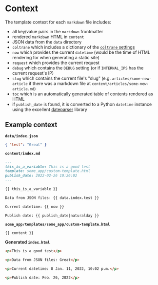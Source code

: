 # Context

The template context for each `markdown` file includes:

- all key/value pairs in the `markdown` frontmatter
- rendered `markdown` HTML in `content`
- JSON data from the `data` directory
- `coltrane` which includes a dictionary of the [`coltrane` settings](settings.md)
- `now` which provides the current `datetime` (would be the time of HTML rendering for when generating a static site)
- `request` which provides the current request
- `debug` which contains the `DEBUG` setting (or if `INTERNAL_IPS` has the current request's IP)
- `slug` which contains the current file's "slug" (e.g. `articles/some-new-article` if there was a markdown file at `content/articles/some-new-article.md`)
- `toc` which is an automatically generated table of contents rendered as HTML
- if `publish_date` is found, it is converted to a Python `datetime` instance using the excellent [dateparser](https://dateparser.readthedocs.io/en/latest/) library

## Example context

**`data/index.json`**

```json
{ "test": "Great" }
```

**`content/index.md`**

```markdown
---
this_is_a_variable: This is a good test
template: some_app/custom-template.html
publish_date: 2022-02-26 10:26:02
---

{{ this_is_a_variable }}

Data from JSON files: {{ data.index.test }}

Current datetime: {{ now }}

Publish date: {{ publish_date|naturalday }}
```

**`some_app/templates/some_app/custom-template.html`**

```html
{{ content }}
```

**Generated `index.html`**

```html
<p>This is a good test</p>

<p>Data from JSON files: Great</p>

<p>Current datetime: 8 Jan. 11, 2022, 10:02 p.m.</p>

<p>Publish date: Feb. 26, 2022</p>
```

